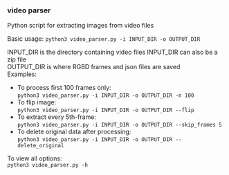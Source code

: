 ### video parser

Python script for extracting images from video files

Basic usage: 
  ```python3 video_parser.py -i INPUT_DIR -o OUTPUT_DIR``` 
   
  INPUT_DIR is the directory containing video files 
  INPUT_DIR can also be a zip file  
  OUTPUT_DIR is where RGBD frames and json files are saved  
Examples:  
* To process first 100 frames only:  
    ```python3 video_parser.py -i INPUT_DIR -o OUTPUT_DIR -n 100``` 
* To flip image:  
    ```python3 video_parser.py -i INPUT_DIR -o OUTPUT_DIR --flip```  
* To extract every 5th-frame:  
    ```python3 video_parser.py -i INPUT_DIR -o OUTPUT_DIR --skip_frames 5```  
* To delete original data after processing:  
    ```python3 video_parser.py -i INPUT_DIR -o OUTPUT_DIR --delete_original``` 
    
To view all options:  
  ```python3 video_parser.py -h ```
